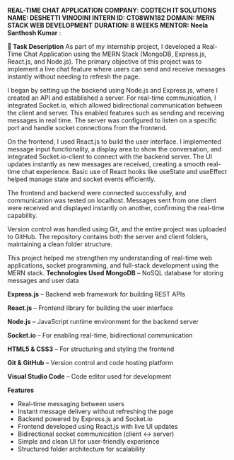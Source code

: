 **REAL-TIME CHAT APPLICATION**
**COMPANY**: **CODTECH IT SOLUTIONS**
**NAME: DESHETTI VINODINI**
**INTERN ID: CT08WN182**
**DOMAIN: MERN STACK WEB DEVELOPMENT**
**DURATION: 8 WEEKS**
**MENTOR: Neela Santhosh Kumar**
:

**📄 Task Description**
As part of my internship project, I developed a Real-Time Chat Application using the MERN Stack (MongoDB, Express.js, React.js, and Node.js). The primary objective of this project was to implement a live chat feature where users can send and receive messages instantly without needing to refresh the page.

I began by setting up the backend using Node.js and Express.js, where I created an API and established a server. For real-time communication, I integrated Socket.io, which allowed bidirectional communication between the client and server. This enabled features such as sending and receiving messages in real time. The server was configured to listen on a specific port and handle socket connections from the frontend.

On the frontend, I used React.js to build the user interface. I implemented message input functionality, a display area to show the conversation, and integrated Socket.io-client to connect with the backend server. The UI updates instantly as new messages are received, creating a smooth real-time chat experience. Basic use of React hooks like useState and useEffect helped manage state and socket events efficiently.

The frontend and backend were connected successfully, and communication was tested on localhost. Messages sent from one client were received and displayed instantly on another, confirming the real-time capability.

Version control was handled using Git, and the entire project was uploaded to GitHub. The repository contains both the server and client folders, maintaining a clean folder structure.

This project helped me strengthen my understanding of real-time web applications, socket programming, and full-stack development using the MERN stack.
**Technologies Used**
**MongoDB** – NoSQL database for storing messages and user data

**Express.js** – Backend web framework for building REST APIs

**React.js** – Frontend library for building the user interface

**Node.js** – JavaScript runtime environment for the backend server

**Socket.io** – For enabling real-time, bidirectional communication

**HTML5 & CSS3** – For structuring and styling the frontend

**Git & GitHub** – Version control and code hosting platform

**Visual Studio Code** – Code editor used for development

**Features**

- Real-time messaging between users
- Instant message delivery without refreshing the page
- Backend powered by Express.js and Socket.io
- Frontend developed using React.js with live UI updates
- Bidirectional socket communication (client ↔ server)
- Simple and clean UI for user-friendly experience
- Structured folder architecture for scalability

